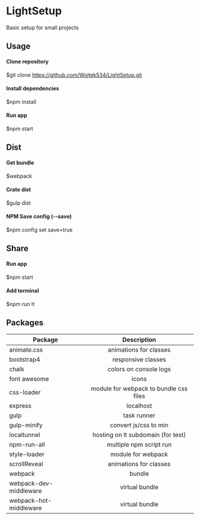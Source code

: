 # LightSetup
Basic setup for small projects

## Usage
#### Clone repository
$git clone https://github.com/Wojtek534/LightSetup.git

#### Install dependencies
$npm install

#### Run app
$npm start

## Dist
#### Get bundle
$webpack

#### Crate dist
$gulp dist

#### NPM Save config (--save)
$npm config set save=true

## Share
#### Run app
$npm start

#### Add terminal
$npm run lt

## Packages
| Package        | Description|
| ------------- |:-------------:|
| animate.css | animations for classes|
| bootstrap4 | responsive classes|
| chalk | colors on console logs      |
| font awesome | icons   |
| css-loader | module for webpack to bundle css files   |
| express | localhost  |
| gulp | task runner  |
| gulp-minify | convert js/css to min  |
| localtunnel | hosting on lt subdomain (for test) |
| npm-run-all | multiple npm script run  |
| style-loader | module for webpack  |
| scrollReveal | animations for classes|
| webpack | bundle  |
| webpack-dev-middleware | virtual bundle  |
| webpack-hot-middleware | virtual bundle  |
